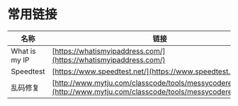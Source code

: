 # 常用链接

| 名称         | 链接                                                                 |
| ------------ | -------------------------------------------------------------------- |
| What is my IP| [https://whatismyipaddress.com/](https://whatismyipaddress.com/)     |
| Speedtest    | [https://www.speedtest.net/](https://www.speedtest.net/)             |
| 乱码修复     | [http://www.mytju.com/classcode/tools/messycoderecover.asp](http://www.mytju.com/classcode/tools/messycoderecover.asp) |